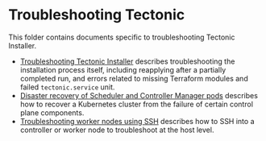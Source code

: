 # Troubleshooting Tectonic

This folder contains documents specific to troubleshooting Tectonic Installer.

* [Troubleshooting Tectonic Installer][installer-terraform] describes troubleshooting the installation process itself, including reapplying after a partially completed run, and errors related to missing Terraform modules and failed `tectonic.service` unit.
* [Disaster recovery of Scheduler and Controller Manager pods][controller-recovery] describes how to recover a Kubernetes cluster from the failure of certain control plane components.
* [Troubleshooting worker nodes using SSH][worker-nodes] describes how to SSH into a controller or worker node to troubleshoot at the host level.


[installer-terraform]: installer-terraform.md
[controller-recovery]: controller-recovery.md
[worker-nodes]: worker-nodes.md
